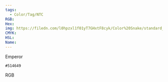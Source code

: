 ```yaml
---
tags:
  - Color/Tag/NTC
RGB:
Hex:
img: https://filedn.com/l0hpzxl1f01yT7GHxtF8cyk/Color%20Snake/standard_csv_to_svg/%23/514649.svg
CMYK:
HSL:
Name:
---
```

Emperor
```palette
#514649
```
RGB

